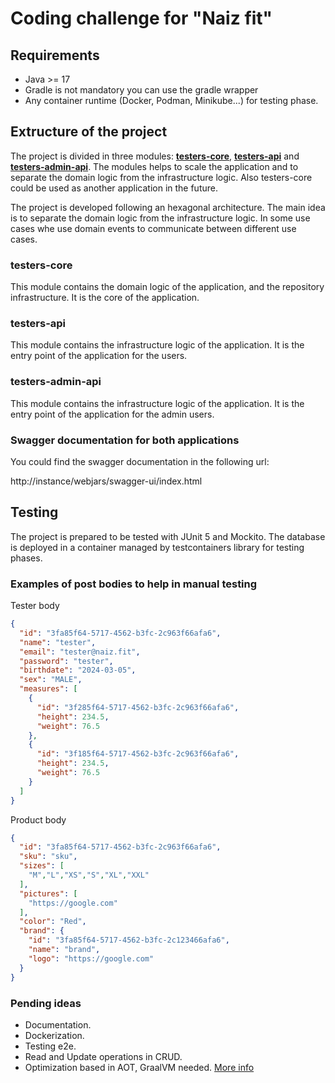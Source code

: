 # Coding challenge for "Naiz fit"

## Requirements

- Java >= 17
- Gradle is not mandatory you can use the gradle wrapper
- Any container runtime (Docker, Podman, Minikube...) for testing phase.

## Extructure of the project

The project is divided in three modules: **[testers-core](testers-core)**, **[testers-api](testers-api)** and **[testers-admin-api](testers-admin-api)**. 
The modules helps to scale the application and to separate the domain logic from the infrastructure logic. Also testers-core could be used as another application in the future.

The project is developed following an hexagonal architecture. The main idea is to separate the domain logic from the infrastructure logic.
In some use cases whe use domain events to communicate between different use cases.


### testers-core

This module contains the domain logic of the application, and the repository infrastructure. It is the core of the application.

### testers-api

This module contains the infrastructure logic of the application. It is the entry point of the application for the users.

### testers-admin-api

This module contains the infrastructure logic of the application. It is the entry point of the application for the admin users.

### Swagger documentation for both applications

You could find the swagger documentation in the following url:

http://instance/webjars/swagger-ui/index.html

## Testing

The project is prepared to be tested with JUnit 5 and Mockito. The database is deployed in a container managed by testcontainers library for testing phases.

### Examples of post bodies to help in manual testing

Tester body
```json
{
  "id": "3fa85f64-5717-4562-b3fc-2c963f66afa6",
  "name": "tester",
  "email": "tester@naiz.fit",
  "password": "tester",
  "birthdate": "2024-03-05",
  "sex": "MALE",
  "measures": [
    {
      "id": "3f285f64-5717-4562-b3fc-2c963f66afa6",
      "height": 234.5,
      "weight": 76.5
    },
    {
      "id": "3f185f64-5717-4562-b3fc-2c963f66afa6",
      "height": 234.5,
      "weight": 76.5
    }
  ]
}
```
Product body
```json
{
  "id": "3fa85f64-5717-4562-b3fc-2c963f66afa6",
  "sku": "sku",
  "sizes": [
    "M","L","XS","S","XL","XXL"
  ],
  "pictures": [
    "https://google.com"
  ],
  "color": "Red",
  "brand": {
    "id": "3fa85f64-5717-4562-b3fc-2c123466afa6",
    "name": "brand",
    "logo": "https://google.com"
  }
}
```

### Pending ideas

- Documentation.
- Dockerization.
- Testing e2e.
- Read and Update operations in CRUD.
- Optimization based in AOT, GraalVM needed. [More info](
  https://docs.spring.io/spring-boot/docs/current/reference/html/native-image.html)

